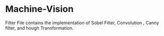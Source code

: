 # Machine-Vision

Filter File contains the implementation of Sobel Filter, Convolution , Canny filter, and hough Transformation.
